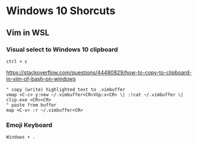 # Windows 10 Shorcuts

## Vim in WSL

### Visual select to Windows 10 clipboard

`ctrl + c`

https://stackoverflow.com/questions/44480829/how-to-copy-to-clipboard-in-vim-of-bash-on-windows

```
" copy (write) highlighted text to .vimbuffer
vmap <C-c> y:new ~/.vimbuffer<CR>VGp:x<CR> \| :!cat ~/.vimbuffer \| clip.exe <CR><CR>
" paste from buffer
map <C-v> :r ~/.vimbuffer<CR>
```

### Emoji Keyboard

`Windows + .`

